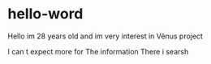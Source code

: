 # hello-word
Hello im 28 years old and im very interest in Vênus project 

I can t expect more for The information There i searsh 
